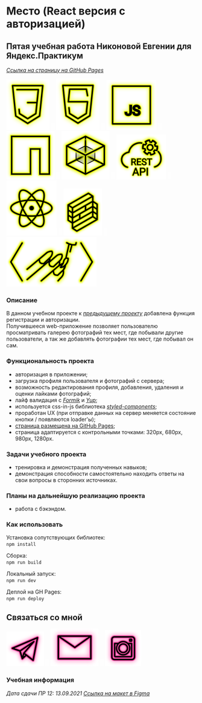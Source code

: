 # Место (React версия с авторизацией)

## Пятая учебная работа Никоновой Евгении для Яндекс.Практикум

_[Ссылка на страницу на GitHub Pages](https://beagle-elgaeb.github.io/mesto-react-auth/)_

<p>
  <a href="https://developer.mozilla.org/ru/docs/Web/CSS"><img src="readme/icon-css3.svg" alt="CSS3"></a>
    <img src="readme/icon-whitespace-5px.svg"/>
  <a href="https://developer.mozilla.org/ru/docs/Glossary/HTML5"><img src="readme/icon-html5.svg" alt="HTML5"></a>
    <img src="readme/icon-whitespace-5px.svg"/>
  <a href="https://developer.mozilla.org/ru/docs/Web/JavaScript"><img src="readme/icon-js.svg" alt="JS"></a>
    <img src="readme/icon-whitespace-5px.svg"/>
  <a href="https://npmjs.com/"><img src="readme/icon-npm.svg" alt="NPM"></a>
    <img src="readme/icon-whitespace-5px.svg"/>
  <a href="https://webpack.js.org/"><img src="readme/icon-webpack.svg" alt="WebPack"></a>
    <img src="readme/icon-whitespace-5px.svg"/>
  <a href="https://ru.wikipedia.org/wiki/REST"><img src="readme/icon-api.svg" alt="REST API"></a>
    <img src="readme/icon-whitespace-5px.svg"/>
  <a href="https://ru.reactjs.org/"><img src="readme/icon-react.svg" alt="React"></a>
    <img src="readme/icon-whitespace-5px.svg"/>
  <a href="https://formik.org/"><img src="readme/icon-formik.svg" alt="Formik"></a>
    <img src="readme/icon-whitespace-5px.svg"/>
  <a href="https://styled-components.com/"><img src="readme/icon-styled-components.svg" alt="Styled-components"></a>
</p>

### Описание

В данном учебном проекте к _[предыдущему проекту](https://github.com/beagle-elgaeb/mesto-react)_ добавлена функция регистрации и авторизации.  
Получившееся web-приложение позволяет пользователю просматривать галерею фотографий тех мест, где побывали другие пользователи, а так же добавлять фотографии тех мест, где побывал он сам.

### Функциональность проекта

- авторизация в приложении;
- загрузка профиля пользователя и фотографий с сервера;
- возможность редактирования профиля, добавления, удаления и оценки лайками фотографий;
- лайф валидация с _[Formik](https://formik.org/)_ и _[Yup](https://github.com/jquense/yup)_;
- используется css-in-js библиотека _[styled-components](https://styled-components.com/)_;
- проработан UX (при отправке данных на сервер меняется состояние кнопки / появляются loader'ы);
- [страница размещена на GitHub Pages](https://beagle-elgaeb.github.io/mesto-react-auth/);
- страница адаптируется с контрольными точками: 320px, 680px, 980px, 1280px.

### Задачи учебного проекта

- тренировка и демонстрация полученных навыков;
- демонстрация способности самостоятельно находить ответы на свои вопросы в сторонних источниках.

### Планы на дальнейшую реализацию проекта

- работа с бэкэндом.

### Как использовать

Установка сопутствующих библиотек:  
`npm install`

Сборка:  
`npm run build`

Локальный запуск:  
`npm run dev`

Деплой на GH Pages:  
`npm run deploy`

## Связаться со мной

<p>
  <a href="https://t.me/evgevgevge"><img src="readme/icon-tg.svg" alt="Telegram"></a>
    <img src="readme/icon-whitespace-5px.svg"/>
  <a href="mailto:beagle-elgaeb@ya.ru"><img src="readme/icon-mail.svg" alt="Mail"></a>
    <img src="readme/icon-whitespace-5px.svg"/>
  <a href="https://www.instagram.com/evg._.su/"><img src="readme/icon-inst.svg" alt="Instagram"></a>
</p>

### Учебная информация

_Дата сдачи ПР 12: 13.09.2021 [Ссылка на макет в Figma](https://www.figma.com/file/5H3gsn5lIGPwzBPby9jAOo/JavaScript.-Sprint-12)_
